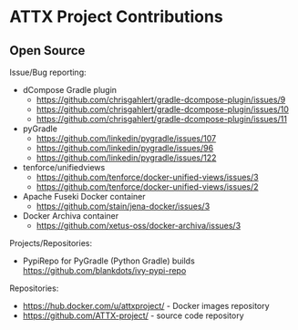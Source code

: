 # ATTX Project Contributions

## Open Source

Issue/Bug reporting:
* dCompose Gradle plugin
  * https://github.com/chrisgahlert/gradle-dcompose-plugin/issues/9
  * https://github.com/chrisgahlert/gradle-dcompose-plugin/issues/10
  * https://github.com/chrisgahlert/gradle-dcompose-plugin/issues/11
* pyGradle
  * https://github.com/linkedin/pygradle/issues/107
  * https://github.com/linkedin/pygradle/issues/96
  * https://github.com/linkedin/pygradle/issues/122
* tenforce/unifiedviews
  * https://github.com/tenforce/docker-unified-views/issues/3
  * https://github.com/tenforce/docker-unified-views/issues/2
* Apache Fuseki Docker container
  * https://github.com/stain/jena-docker/issues/3
* Docker Archiva container
  * https://github.com/xetus-oss/docker-archiva/issues/3

Projects/Repositories:
* PypiRepo for PyGradle (Python Gradle) builds https://github.com/blankdots/ivy-pypi-repo

Repositories:
* https://hub.docker.com/u/attxproject/ - Docker images repository
* https://github.com/ATTX-project/ - source code repository
